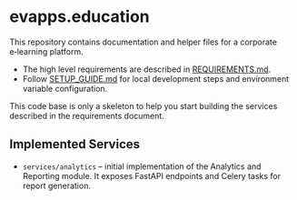 # evapps.education

This repository contains documentation and helper files for a corporate e‑learning platform.

- The high level requirements are described in [REQUIREMENTS.md](REQUIREMENTS.md).
- Follow [SETUP_GUIDE.md](SETUP_GUIDE.md) for local development steps and environment variable configuration.

This code base is only a skeleton to help you start building the services described in the requirements document.

## Implemented Services

- `services/analytics` – initial implementation of the Analytics and Reporting
  module. It exposes FastAPI endpoints and Celery tasks for report generation.
